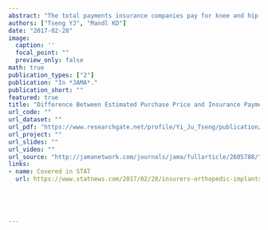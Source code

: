 ```yaml
---
abstract: "The total payments insurance companies pay for knee and hip implants were twice as high as the average selling prices at which hospitals purchased the implants from manufacturers, resulting in hundreds of millions of dollars of additional insurance claims."
authors: ["Tseng YJ", "Mandl KD"]
date: "2017-02-28"
image:
  caption: ''
  focal_point: ""
  preview_only: false
math: true
publication_types: ["2"]
publication: "In *JAMA*."
publication_short: ""
featured: true
title: "Difference Between Estimated Purchase Price and Insurance Payments for Knee and Hip Implants in Privately Insured Patients Younger Than 65 Years"
url_code: ""
url_dataset: ""
url_pdf: "https://www.researchgate.net/profile/Yi_Ju_Tseng/publication/314130737_Difference_Between_Estimated_Purchase_Price_and_Insurance_Payments_for_Knee_and_Hip_Implants_in_Privately_Insured_Patients_Younger_Than_65_Years/links/58c91d3545851591df4a076d/Difference-Between-Estimated-Purchase-Price-and-Insurance-Payments-for-Knee-and-Hip-Implants-in-Privately-Insured-Patients-Younger-Than-65-Years.pdf?_iepl%5BhomeFeedViewId%5D=MU03V8mGAwz0ks9OSq2GZlDw&_iepl%5Bcontexts%5D%5B0%5D=pcfhf&_iepl%5BinteractionType%5D=publicationDownload&origin=publication_detail&ev=pub_int_prw_xdl&msrp=l4A5UoCpwm0Fkfvho_HF7R8WITvtjnF-AtAamUSL1AyPXwWBiGbEOBb51ueh33-bMHpTocpZuzWOw_RlpL6VUUuLGuADG_RmwnpPLOgSF-66JKRbb7C-ODkD.DAF9npBLkxmdjOJ8JQUrw6ABProscHU9nrsdtXzkuEYbBblwiO68qVB-eAVcJjCshBbd_zTvA1QmuHm9ucAm8tco8o6SMvFb1XkVVA.mkZ1TrExNx3r8Iy8m4_HIsNfsCdp7Xfz9vRHotUPj1wT6B91c6ag-eybVLAlYSQdY_MwVy33XL7sfKVr9ew_8MUfwwvrcKxKiBGh3g.p1DxMudD_p_ku9NGP9NJybDTHlrW5adw9ivbrmBanyiXkcIvY9UtvMHDGdxHXIVucQOWAPkhz2UngtZgSMQydwu7DEXjmSaBT2jamgv"
url_project: ""
url_slides: ""
url_video: ""
url_source: "http://jamanetwork.com/journals/jama/fullarticle/2605788/"
links:
- name: Covered in STAT
  url: https://www.statnews.com/2017/02/28/insurers-orthopedic-implants/





---
```



